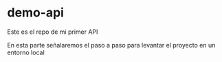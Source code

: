 # demo-api
Este es el repo de mi primer API

En esta parte señalaremos el paso a paso para levantar el proyecto en un entorno local
